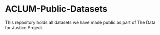 # ACLUM-Public-Datasets
This repository holds all datasets we have made public as part of The Data for Justice Project.
